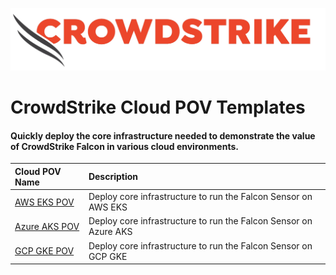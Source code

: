 ![](https://raw.githubusercontent.com/CrowdStrike/falconpy/main/docs/asset/cs-logo.png)

# CrowdStrike Cloud POV Templates

#### Quickly deploy the core infrastructure needed to demonstrate the value of CrowdStrike Falcon in various cloud environments.

| Cloud POV Name | Description |
|:-|:-|
| [AWS EKS POV](aws-eks-pov/README.md) | Deploy core infrastructure to run the Falcon Sensor on AWS EKS |
| [Azure AKS POV](azure-aks-pov/README.md) | Deploy core infrastructure to run the Falcon Sensor on Azure AKS |
| [GCP GKE POV](gcp-gke-pov/README.md) | Deploy core infrastructure to run the Falcon Sensor on GCP GKE |
